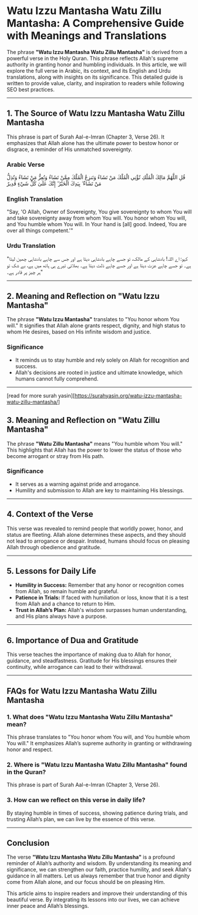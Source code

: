 # **Watu Izzu Mantasha Watu Zillu Mantasha: A Comprehensive Guide with Meanings and Translations**

The phrase **"Watu Izzu Mantasha Watu Zillu Mantasha"** is derived from a powerful verse in the Holy Quran. This phrase reflects Allah's supreme authority in granting honor and humbling individuals. In this article, we will explore the full verse in Arabic, its context, and its English and Urdu translations, along with insights on its significance. This detailed guide is written to provide value, clarity, and inspiration to readers while following SEO best practices.

---

## **1. The Source of Watu Izzu Mantasha Watu Zillu Mantasha**  
This phrase is part of Surah Aal-e-Imran (Chapter 3, Verse 26). It emphasizes that Allah alone has the ultimate power to bestow honor or disgrace, a reminder of His unmatched sovereignty.

### **Arabic Verse**  
قُلِ اللَّهُمَّ مَالِكَ الْمُلْكِ تُؤْتِي الْمُلْكَ مَنْ تَشَاءُ وَتَنزِعُ الْمُلْكَ مِمَّنْ تَشَاءُ وَتُعِزُّ مَنْ تَشَاءُ وَتُذِلُّ مَنْ تَشَاءُ ۖ بِيَدِكَ الْخَيْرُ ۖ إِنَّكَ عَلَىٰ كُلِّ شَيْءٍ قَدِيرٌ

### **English Translation**  
"Say, 'O Allah, Owner of Sovereignty, You give sovereignty to whom You will and take sovereignty away from whom You will. You honor whom You will, and You humble whom You will. In Your hand is [all] good. Indeed, You are over all things competent.'"

### **Urdu Translation**  
"کہو: اے اللہ! بادشاہی کے مالک، تو جسے چاہے بادشاہی دیتا ہے اور جس سے چاہے بادشاہی چھین لیتا ہے۔ تو جسے چاہے عزت دیتا ہے اور جسے چاہے ذلت دیتا ہے۔ بھلائی تیرے ہی ہاتھ میں ہے، بے شک تو ہر چیز پر قادر ہے۔"

---

## **2. Meaning and Reflection on "Watu Izzu Mantasha"**  
The phrase **"Watu Izzu Mantasha"** translates to "You honor whom You will." It signifies that Allah alone grants respect, dignity, and high status to whom He desires, based on His infinite wisdom and justice.  

### **Significance**  
- It reminds us to stay humble and rely solely on Allah for recognition and success.  
- Allah's decisions are rooted in justice and ultimate knowledge, which humans cannot fully comprehend.
- ---
[read for more surah yasin][https://surahyasin.org/watu-izzu-mantasha-watu-zillu-mantasha/]


## **3. Meaning and Reflection on "Watu Zillu Mantasha"**  
The phrase **"Watu Zillu Mantasha"** means "You humble whom You will." This highlights that Allah has the power to lower the status of those who become arrogant or stray from His path.

### **Significance**  
- It serves as a warning against pride and arrogance.  
- Humility and submission to Allah are key to maintaining His blessings.

---

## **4. Context of the Verse**  
This verse was revealed to remind people that worldly power, honor, and status are fleeting. Allah alone determines these aspects, and they should not lead to arrogance or despair. Instead, humans should focus on pleasing Allah through obedience and gratitude.

---

## **5. Lessons for Daily Life**  
- **Humility in Success:** Remember that any honor or recognition comes from Allah, so remain humble and grateful.  
- **Patience in Trials:** If faced with humiliation or loss, know that it is a test from Allah and a chance to return to Him.  
- **Trust in Allah’s Plan:** Allah's wisdom surpasses human understanding, and His plans always have a purpose.  

---

## **6. Importance of Dua and Gratitude**  
This verse teaches the importance of making dua to Allah for honor, guidance, and steadfastness. Gratitude for His blessings ensures their continuity, while arrogance can lead to their withdrawal.

---

## **FAQs for Watu Izzu Mantasha Watu Zillu Mantasha**  

### **1. What does "Watu Izzu Mantasha Watu Zillu Mantasha" mean?**  
This phrase translates to "You honor whom You will, and You humble whom You will." It emphasizes Allah’s supreme authority in granting or withdrawing honor and respect.

### **2. Where is "Watu Izzu Mantasha Watu Zillu Mantasha" found in the Quran?**  
This phrase is part of Surah Aal-e-Imran (Chapter 3, Verse 26).

### **3. How can we reflect on this verse in daily life?**  
By staying humble in times of success, showing patience during trials, and trusting Allah’s plan, we can live by the essence of this verse.

---

## **Conclusion**  
The verse **"Watu Izzu Mantasha Watu Zillu Mantasha"** is a profound reminder of Allah’s authority and wisdom. By understanding its meaning and significance, we can strengthen our faith, practice humility, and seek Allah's guidance in all matters. Let us always remember that true honor and dignity come from Allah alone, and our focus should be on pleasing Him.

This article aims to inspire readers and improve their understanding of this beautiful verse. By integrating its lessons into our lives, we can achieve inner peace and Allah’s blessings.
